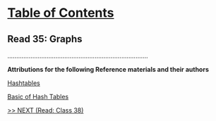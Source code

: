 # [Table of Contents](https://wondwosentsige.github.io/code-401-reading-notes/Home)

## Read 35: Graphs




...............................................................................

__Attributions for the following Reference materials and their authors__

[Hashtables](https://codefellows.github.io/common_curriculum/data_structures_and_algorithms/Code_401/class-30/resources/Hashtables.html)

[Basic of Hash Tables](https://www.hackerearth.com/practice/data-structures/hash-tables/basics-of-hash-tables/tutorial/)

[>> NEXT (Read: Class 38)](https://wondwosentsige.github.io/code-401-reading-note/class-38)